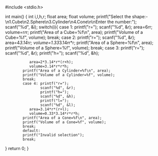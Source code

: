 #include <stdio.h>

int main() {
    int i,l,h,r;
    float area;
    float volume;
   printf("Select the shape:-\n1.Cube\n2.Sphere\n3.Cylinder\n4.Cone\n\nEnter the number:");
   scanf("%d", &i);
   switch(i){
            case 1:  printf("r=");
                     scanf("%d", &r);
               area=6*r*r;
               volume=r*r*r;
            printf("Area of a Cube=%f\n", area);
            printf("Volume of a Cube=%f", volume);
            break;
            case 2:  printf("r=");
                     scanf("%d", &r);
               area=4*3.14*r*r;
               volume=1.33*3.14*r*r*r;
            printf("Area of a Sphere=%f\n", area);
            printf("Volume of a Sphere=%f", volume);
            break;
            case 3:  printf("r=");
                     scanf("%d", &r);
                     printf("h=");
                     scanf("%d", &h);
   
               area=2*3.14*r*(r+h);
               volume=3.14*r*r*h;
            printf("Area of a Cylinder=%f\n", area);
            printf("Volume of a Cylinder=%f", volume);
            break;
            case 4: printf("r=");
                    scanf("%d", &r);
                    printf("h=");
                    scanf("%d", &h);
                    printf("l=");
                    scanf("%d", &l);
               area=3.14*r*(r+l);
               volume=0.33*3.14*r*r*h;
            printf("Area of a Cone=%f\n", area);
            printf("Volume of a Cone=%f", volume);
            break;
            default:
            printf("Invalid selection");
            break;
   }
   return 0;
}
